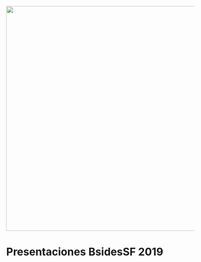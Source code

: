 <p><img src="https://bsidessf.org/images/logos_2019/2019-header-xl.png" width="600px" /></p>

# Presentaciones BsidesSF 2019
